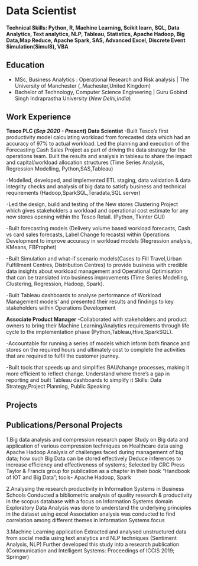 # Data Scientist

#### Technical Skills: Python, R, Machine Learning, Scikit learn, SQL, Data Analytics, Text analytics, NLP, Tableau, Statistics, Apache Hadoop, Big Data,Map Reduce, Apache Spark, SAS, Advanced Excel, Discrete Event Simulation(Simul8), VBA

## Education							       		
- MSc, Business Analytics : Operational Research and Risk analysis	| The University of Manchester (_Machester,United Kingdom) 			        		
- Bachelor of Technology, Computer Science Engineering | Guru Gobind Singh Indraprastha University (_New Delhi,India_)

## Work Experience
**Tesco PLC                                (_Sep 2020 - Present_)**
**Data Scientist**
-Built Tesco’s first productivity model calculating workload from forecasted data which had an accuracy of 97% to actual workload. Led the planning and execution of the Forecasting Cash Sales Project as part of driving the data strategy for the operations team. Built the results and analysis in tableau to share the impact and capital/workload allocation structures (Time Series Analysis, Regression Modelling, Python,SAS,Tableau)

-Modelled, developed, and implemented ETL staging, data validation & data integrity checks and analysis of big data to satisfy business and technical requirements (Hadoop,SparkSQL,Teradata,SQL server)

-Led the design, build and testing of the New stores Clustering Project which gives stakeholders a workload and operational cost estimate for any new stores opening within the Tesco Retail. (Python, Tkinter GUI)

-Built forecasting models (Delivery volume based workload forecasts, Cash vs card sales forecasts, Label Change forecasts) within Operations Development to improve accuracy in workload models (Regression analysis, KMeans, FBProphet) 

-Built Simulation and what-if scenario models(Cases to Fill Travel,Urban Fulfillment Centres, Distribution Centres) to provide business with credible data insights about workload management and Operational Optimisation that can be translated into business improvements (Time Series Modelling, Clustering, Regression, Hadoop, Spark).

-Built Tableau dashboards to analyse performance of Workload Management models’ and presented their results and findings to key stakeholders within Operations Development


**Associate Product Manager**
-Collaborated with stakeholders and product owners to bring their Machine Learning/Analytics requirements through life cycle to the implementation phase (Python,Tableau,Hive,SparkSQL).

-Accountable for running a series of models which inform both finance and stores on the required hours and ultimately cost to complete the activities that are required to fulfil the customer journey. 

-Built tools that speeds up and simplifies BAU/change processes, making it more efficient to reflect change. Understand where there’s a gap in reporting and built Tableau dashboards to simplify it
Skills: Data Strategy,Project Planning, Public Speaking

## Projects



## Publications/Personal Projects
1.Big data analysis and compression research paper
Study on Big data and application of various compression techniques on Healthcare data using Apache Hadoop 
Analysis of challenges faced during management of big data; how such Big Data can be stored effectively
Deduce inferences to increase efficiency and effectiveness of systems; Selected by CRC Press Taylor & Francis group for publication as a chapter in their book “Handbook of IOT and Big Data”; tools- Apache Hadoop, Spark

2.Analysing the research productivity in Information Systems in Business Schools
Conducted a bibliometric analysis of quality research & productivity in the scopus database with a focus on   Information Systems domain
Exploratory Data Analysis was done to understand the underlying principles in the dataset using excel
Association analysis was conducted to find correlation among different themes in Information Systems focus

3.Machine Learning application
Extracted and analysed unstructured data from social media using text analytics and NLP techniques (Sentiment Analysis, NLP)
Further developed this study into a research publication (Communication and Intelligent Systems: Proceedings of ICCIS 2019; Springer)

